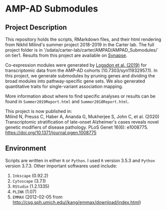 AMP-AD Submodules
=================

Project Description
-------------------

This repository holds the scripts, RMarkdown files, and their html rendering from Nikhil Milind's summer project 2018-2019 in the Carter lab. The full project folder is in '/sdata/carter-lab/carter/AMPAD/AMPAD_Submodules/` on tier1. Results from this project are available on [Synapse](https://www.synapse.org/#!Synapse:syn23573590/wiki/607344).

Co-expression modules were generated by [Logsdon et al. (2019)](https://www.biorxiv.org/content/10.1101/510420v1) for transcriptomic data from the AMP-AD cohorts (10.7303/syn11932957.1). In this project, we generate submodules by pruning genes and dividing the broad modules into pathway-specific gene sets. We also generated quantitative traits for single-variant association mapping.

More information about where to find specific analyses or results can be found in `Summer2019Report.html` and `Summer2018Report.html`.

This project is now published in:   
Milind N, Preuss C, Haber A, Ananda G, Mukherjee S, John C, et al. (2020) Transcriptomic stratification of late-onset Alzheimer's cases reveals novel genetic modifiers of disease pathology. PLoS Genet 16(6): e1008775. https://doi.org/10.1371/journal.pgen.1008775

Environment
-----------

Scripts are written in either `R` or `Python`. I used `R` version 3.5.3 and `Python` version 3.7.3. Other important softwares used include:

1. `Inkscape` (0.92.2)
2. `Cytoscape` (3.7.1)
3. `RStudio` (1.2.1335)
4. `PLINK` (1.07)
5. `EMMAX` (2012-02-05 from http://csg.sph.umich.edu//kang/emmax/download/index.html)

